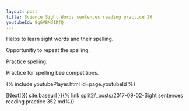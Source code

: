 ```yaml
---
layout: post
title: Science Sight Words sentences reading practice 26
youtubeId: 8qGVBMd1KfQ
---
```

 
 
Helps to learn sight words and their spelling.

Opportunitiy to repeat the spelling. 

Practice spelling. 
 
Practice for spelling bee competitions. 
 
{% include youtubePlayer.html id=page.youtubeId %}
 
 

[Next]({{ site.baseurl }}{% link  split2/_posts/2017-09-02-Sight sentences reading practice 352.md%})
 
